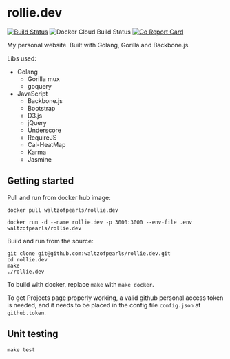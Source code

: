 # rollie.dev

[![Build Status](https://travis-ci.org/waltzofpearls/rollie.dev.svg)](https://travis-ci.org/waltzofpearls/rollie.dev)
![Docker Cloud Build Status](https://img.shields.io/docker/cloud/build/waltzofpearls/rollie.dev)
[![Go Report Card](https://goreportcard.com/badge/github.com/waltzofpearls/rollie.dev)](https://goreportcard.com/report/github.com/waltzofpearls/rollie.dev)

My personal website. Built with Golang, Gorilla and Backbone.js.

Libs used:

* Golang
  * Gorilla mux
  * goquery
* JavaScript
  * Backbone.js
  * Bootstrap
  * D3.js
  * jQuery
  * Underscore
  * RequireJS
  * Cal-HeatMap
  * Karma
  * Jasmine

## Getting started

Pull and run from docker hub image:

```
docker pull waltzofpearls/rollie.dev

docker run -d --name rollie.dev -p 3000:3000 --env-file .env waltzofpearls/rollie.dev
```

Build and run from the source:

```
git clone git@github.com:waltzofpearls/rollie.dev.git
cd rollie.dev
make
./rollie.dev
```

To build with docker, replace `make` with `make docker`.

To get Projects page properly working, a valid github personal access token
is needed, and it needs to be placed in the config file `config.json` at
`github.token`.

## Unit testing

```
make test
```
